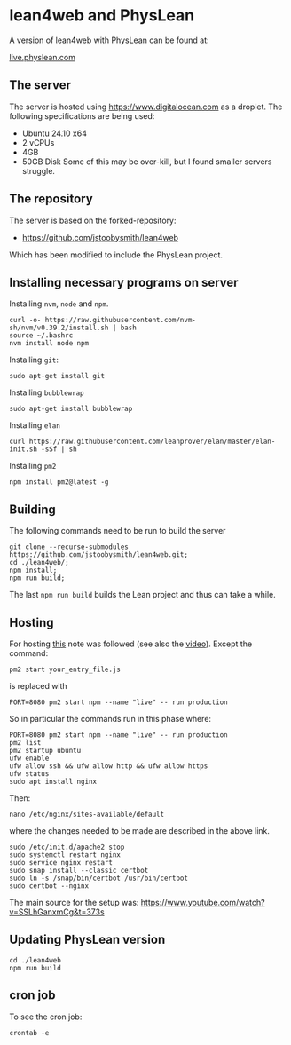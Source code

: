 # lean4web and PhysLean 

A version of lean4web with PhysLean can be found at: 

[live.physlean.com](live.physlean.com)

## The server 

The server is hosted using https://www.digitalocean.com as a droplet. The following specifications are
being used: 
- Ubuntu 24.10 x64
- 2 vCPUs
- 4GB
- 50GB Disk
Some of this may be over-kill, but I found smaller servers struggle.

## The repository 

The server is based on the forked-repository:

- https://github.com/jstoobysmith/lean4web

Which has been modified to include the PhysLean project. 

## Installing necessary programs on server 

Installing `nvm`, `node` and `npm`.

```
curl -o- https://raw.githubusercontent.com/nvm-sh/nvm/v0.39.2/install.sh | bash
source ~/.bashrc
nvm install node npm
```

Installing `git`: 
```
sudo apt-get install git
```

Installing `bubblewrap` 
```
sudo apt-get install bubblewrap
```

Installing `elan` 
```
curl https://raw.githubusercontent.com/leanprover/elan/master/elan-init.sh -sSf | sh
```

Installing `pm2`
```
npm install pm2@latest -g
```


## Building 

The following commands need to be run to build the server
```
git clone --recurse-submodules https://github.com/jstoobysmith/lean4web.git;
cd ./lean4web/;
npm install;
npm run build;
```
The last `npm run build` builds the Lean project and thus can take a while. 


## Hosting 

For hosting [this](https://hayksimonyan.substack.com/i/145057812/keep-your-app-always-running-with-pm-process-manager) 
note was followed (see also the [video](https://www.youtube.com/watch?v=SSLhGanxmCg)). Except the command: 
```
pm2 start your_entry_file.js
```
is replaced with 
```
PORT=8080 pm2 start npm --name "live" -- run production
```
So in particular the commands run in this phase where:
```
PORT=8080 pm2 start npm --name "live" -- run production
pm2 list
pm2 startup ubuntu
ufw enable
ufw allow ssh && ufw allow http && ufw allow https
ufw status
sudo apt install nginx

```
Then:
```
nano /etc/nginx/sites-available/default
```
where the changes needed to be made are described in the above link.

```
sudo /etc/init.d/apache2 stop
sudo systemctl restart nginx
sudo service nginx restart
sudo snap install --classic certbot
sudo ln -s /snap/bin/certbot /usr/bin/certbot
sudo certbot --nginx
```
The main source for the setup was: 
    https://www.youtube.com/watch?v=SSLhGanxmCg&t=373s


## Updating PhysLean version
```
cd ./lean4web
npm run build
```

## cron job 

To see the cron job: 
```
crontab -e
```